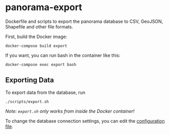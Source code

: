 # panorama-export

Dockerfile and scripts to export the panorama database to CSV, GeoJSON, Shapefile and other file formats.

First, build the Docker image:

    docker-compose build export

If you want, you can run bash in the container like this:

    docker-compose exec export bash

## Exporting Data

To export data from the database, run

    ./scripts/export.sh

_Note: `export.sh` only works from inside the Docker container!_

To change the database connection settings, you can edit the [configuration file](scripts/config/default.js).
